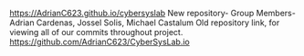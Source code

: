 https://AdrianC623.github.io/cybersyslab
New repository- Group Members- Adrian Cardenas, Jossel Solis, Michael Castalum
Old repository link, for viewing all of our commits throughout project.
https://github.com/AdrianC623/CyberSysLab.io

